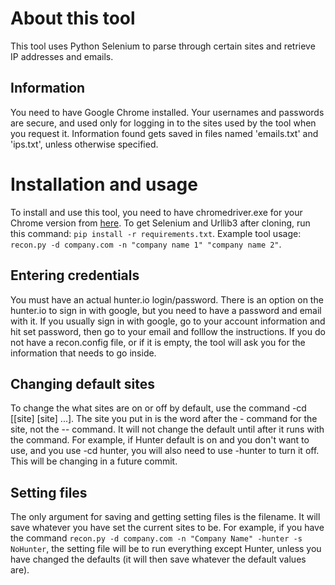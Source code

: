 # About this tool
This tool uses Python Selenium to parse through certain sites and retrieve IP addresses and emails.

## Information
You need to have Google Chrome installed.  Your usernames and passwords are secure, and used only for logging in to the sites used by the tool when you request it.  Information found gets saved in files named 'emails.txt' and 'ips.txt', unless otherwise specified.

# Installation and usage
To install and use this tool, you need to have chromedriver.exe for your Chrome version from [here](https://chromedriver.chromium.org/downloads).  To get Selenium and Urllib3 after cloning, run this command: ```pip install -r requirements.txt```.  Example tool usage: ```recon.py -d company.com -n "company name 1" "company name 2"```.

## Entering credentials
You must have an actual hunter.io login/password.  There is an option on the hunter.io to sign in with google, but you need to have a password and email with it.  If you usually sign in with google, go to your account information and hit set password, then go to your email and folllow the instructions.  If you do not have a recon.config file, or if it is empty, the tool will ask you for the information that needs to go inside.

## Changing default sites
To change the what sites are on or off by default, use the command -cd [[site] [site] ...].  The site you put in is the word after the - command for the site, not the -- command.  It will not change the default until after it runs with the command.  For example, if Hunter default is on and you don't want to use, and you use -cd hunter, you will also need to use -hunter to turn it off.  This will be changing in a future commit.

## Setting files
The only argument for saving and getting setting files is the filename.  It will save whatever you have set the current sites to be.  For example, if you have the command ```recon.py -d company.com -n "Company Name" -hunter -s NoHunter```, the setting file will be to run everything except Hunter, unless you have changed the defaults (it will then save whatever the default values are).
